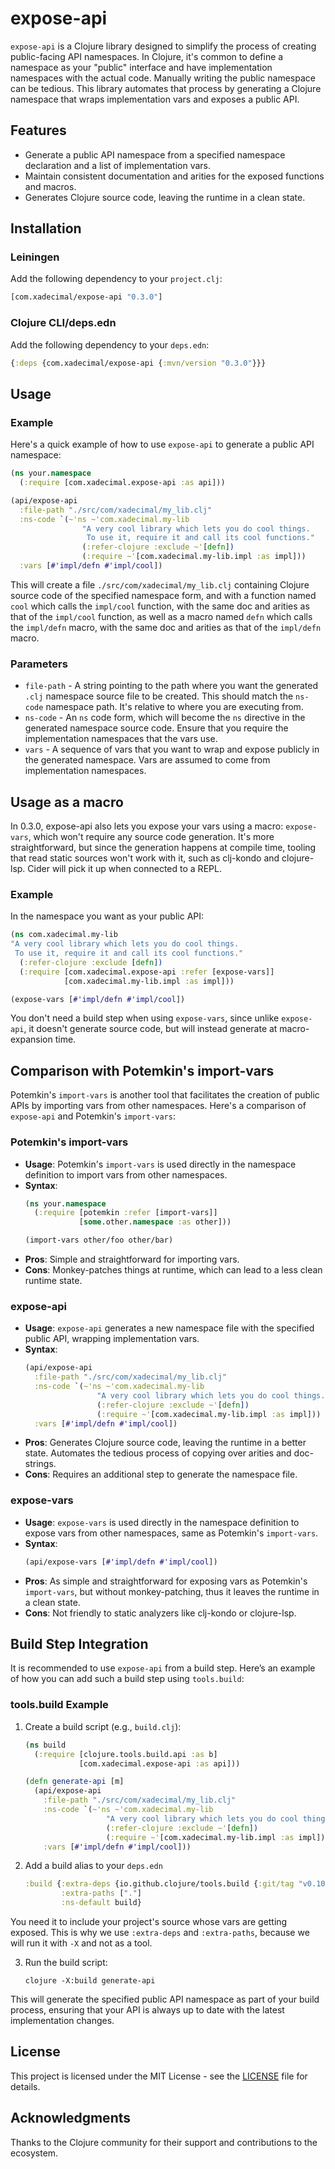 # expose-api

`expose-api` is a Clojure library designed to simplify the process of creating public-facing API namespaces. In Clojure, it's common to define a namespace as your "public" interface and have implementation namespaces with the actual code. Manually writing the public namespace can be tedious. This library automates that process by generating a Clojure namespace that wraps implementation vars and exposes a public API.

## Features

- Generate a public API namespace from a specified namespace declaration and a list of implementation vars.
- Maintain consistent documentation and arities for the exposed functions and macros.
- Generates Clojure source code, leaving the runtime in a clean state.

## Installation

### Leiningen

Add the following dependency to your `project.clj`:

```clojure
[com.xadecimal/expose-api "0.3.0"]
```

### Clojure CLI/deps.edn

Add the following dependency to your `deps.edn`:

```clojure
{:deps {com.xadecimal/expose-api {:mvn/version "0.3.0"}}}
```

## Usage

### Example

Here's a quick example of how to use `expose-api` to generate a public API namespace:

```clojure
(ns your.namespace
  (:require [com.xadecimal.expose-api :as api]))

(api/expose-api
  :file-path "./src/com/xadecimal/my_lib.clj"
  :ns-code `(~'ns ~'com.xadecimal.my-lib
                "A very cool library which lets you do cool things.
                 To use it, require it and call its cool functions."
                (:refer-clojure :exclude ~'[defn])
                (:require ~'[com.xadecimal.my-lib.impl :as impl]))
  :vars [#'impl/defn #'impl/cool])
```

This will create a file `./src/com/xadecimal/my_lib.clj` containing Clojure source code of the specified namespace form, and with a function named `cool` which calls the `impl/cool` function, with the same doc and arities as that of the `impl/cool` function, as well as a macro named `defn` which calls the `impl/defn` macro, with the same doc and arities as that of the `impl/defn` macro.

### Parameters

- `file-path` - A string pointing to the path where you want the generated `.clj` namespace source file to be created. This should match the `ns-code` namespace path. It's relative to where you are executing from.
- `ns-code` - An `ns` code form, which will become the `ns` directive in the generated namespace source code. Ensure that you require the implementation namespaces that the vars use.
- `vars` - A sequence of vars that you want to wrap and expose publicly in the generated namespace. Vars are assumed to come from implementation namespaces.

## Usage as a macro

In 0.3.0, expose-api also lets you expose your vars using a macro: `expose-vars`, which won't require any source code generation. It's more straightforward, but since the generation happens at compile time, tooling that read static sources won't work with it, such as clj-kondo and clojure-lsp. Cider will pick it up when connected to a REPL.

### Example

In the namespace you want as your public API:

```clojure
(ns com.xadecimal.my-lib
"A very cool library which lets you do cool things.
 To use it, require it and call its cool functions."
  (:refer-clojure :exclude [defn])
  (:require [com.xadecimal.expose-api :refer [expose-vars]]
            [com.xadecimal.my-lib.impl :as impl]))

(expose-vars [#'impl/defn #'impl/cool])
```

You don't need a build step when using `expose-vars`, since unlike `expose-api`, it doesn't generate source code, but will instead generate at macro-expansion time.

## Comparison with Potemkin's import-vars

Potemkin's `import-vars` is another tool that facilitates the creation of public APIs by importing vars from other namespaces. Here's a comparison of `expose-api` and Potemkin's `import-vars`:

### Potemkin's import-vars

- **Usage**: Potemkin's `import-vars` is used directly in the namespace definition to import vars from other namespaces.
- **Syntax**:
  ```clojure
  (ns your.namespace
    (:require [potemkin :refer [import-vars]]
              [some.other.namespace :as other]))

  (import-vars other/foo other/bar)
  ```
- **Pros**: Simple and straightforward for importing vars.
- **Cons**: Monkey-patches things at runtime, which can lead to a less clean runtime state.

### expose-api

- **Usage**: `expose-api` generates a new namespace file with the specified public API, wrapping implementation vars.
- **Syntax**:
  ```clojure
  (api/expose-api
    :file-path "./src/com/xadecimal/my_lib.clj"
    :ns-code `(~'ns ~'com.xadecimal.my-lib
                  "A very cool library which lets you do cool things."
                  (:refer-clojure :exclude ~'[defn])
                  (:require ~'[com.xadecimal.my-lib.impl :as impl]))
    :vars [#'impl/defn #'impl/cool])
  ```
- **Pros**: Generates Clojure source code, leaving the runtime in a better state. Automates the tedious process of copying over arities and doc-strings.
- **Cons**: Requires an additional step to generate the namespace file.

### expose-vars

- **Usage**: `expose-vars` is used directly in the namespace definition to expose vars from other namespaces, same as Potemkin's `import-vars`.
- **Syntax**:
  ```clojure
  (api/expose-vars [#'impl/defn #'impl/cool])
  ```
- **Pros**: As simple and straightforward for exposing vars as Potemkin's `import-vars`, but without monkey-patching, thus it leaves the runtime in a clean state.
- **Cons**: Not friendly to static analyzers like clj-kondo or clojure-lsp.

## Build Step Integration

It is recommended to use `expose-api` from a build step. Here’s an example of how you can add such a build step using `tools.build`:

### tools.build Example

1. Create a build script (e.g., `build.clj`):

    ```clojure
    (ns build
      (:require [clojure.tools.build.api :as b]
                [com.xadecimal.expose-api :as api]))

    (defn generate-api [m]
      (api/expose-api
        :file-path "./src/com/xadecimal/my_lib.clj"
        :ns-code `(~'ns ~'com.xadecimal.my-lib
                      "A very cool library which lets you do cool things."
                      (:refer-clojure :exclude ~'[defn])
                      (:require ~'[com.xadecimal.my-lib.impl :as impl]))
        :vars [#'impl/defn #'impl/cool]))
    ```

2. Add a build alias to your `deps.edn`

    ```clojure
    :build {:extra-deps {io.github.clojure/tools.build {:git/tag "v0.10.4" :git/sha "31388ff"}}
            :extra-paths ["."]
            :ns-default build}
    ```

You need it to include your project's source whose vars are getting exposed. This is why we use `:extra-deps` and `:extra-paths`, because we will run it with `-X` and not as a tool.

3. Run the build script:

    ```shell
    clojure -X:build generate-api
    ```

This will generate the specified public API namespace as part of your build process, ensuring that your API is always up to date with the latest implementation changes.

## License

This project is licensed under the MIT License - see the [LICENSE](LICENSE) file for details.

## Acknowledgments

Thanks to the Clojure community for their support and contributions to the ecosystem.
